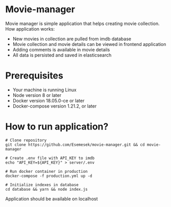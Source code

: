 # Movie-manager
Movie manager is simple application that helps creating movie collection.
How application works:
* New movies in collection are pulled from imdb database
* Movie collection and movie details can be viewed in frontend application
* Adding comments is available in movie details
* All data is persisted and saved in elasticsearch

# Prerequisites
* Your machine is running Linux
* Node version 8 or later
* Docker version 18.05.0-ce or later
* Docker-compose version 1.21.2, or later

# How to run application?
```shell
# Clone repository
git clone https://github.com/Esemesek/movie-manager.git && cd movie-manager

# Create .env file with API_KEY to imdb
echo "API_KEY=${API_KEY}" > server/.env

# Run docker container in production
docker-compose -f production.yml up -d

# Initialize indexes in database
cd database && yarn && node index.js
```

Application should be available on localhost
